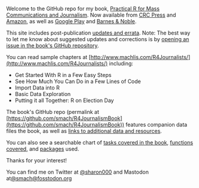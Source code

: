 Welcome to the GitHub repo for my book, [Practical R for Mass Communications and Journalism](https://www.crcpress.com/Practical-R-for-Mass-Communication-and-Journalism/Machlis/p/book/9781138726918). Now available from [CRC Press](https://www.crcpress.com/Practical-R-for-Mass-Communication-and-Journalism/Machlis/p/book/9781138726918) and [Amazon](https://www.amazon.com/Practical-Mass-Communication-Journalism-Chapman/dp/1138726915/), as well as [Google Play](https://play.google.com/store/books/details/Sharon_Machlis_Practical_R_for_Mass_Communication?id=KPqADwAAQBAJ) and [Barnes & Noble](https://www.barnesandnoble.com/w/practical-r-for-mass-communication-and-journalism-sharon-machlis/1129214032?ean=9781138726918).

This site includes post-publication [updates and errata](https://smach.github.io/R4JournalismBook/Updates.html). Note: The best way to let me know about suggested updates and corrections is by [opening an issue in the book's GitHub repository](https://github.com/smach/R4JournalismBook/issues).

You can read sample chapters at [http://www.machlis.com/R4Journalists/](http://www.machlis.com/R4Journalists/) including:

* Get Started With R in a Few Easy Steps
* See How Much You Can Do in a Few Lines of Code
* Import Data into R
* Basic Data Exploration
* Putting it all Together: R on Election Day

The book's GitHub repo (permalink at [https://github.com/smach/R4JournalismBook](https://github.com/smach/R4JournalismBook)) features companion data files the book, as well as [links to additional data and resources](https://smach.github.io/R4JournalismBook/booklinks.html). 

You can also see a searchable chart of [tasks covered in the book](HowDoI.html), [functions covered](https://smach.github.io/R4JournalismBook/functions.html), and [packages](https://smach.github.io/R4JournalismBook/packages.html) used.

Thanks for your interest!

You can find me on Twitter at [\@sharon000]() and Mastodon at<a rel="me" href="https://fosstodon.org/@smach">\@smach\@fosstodon.org</a>

